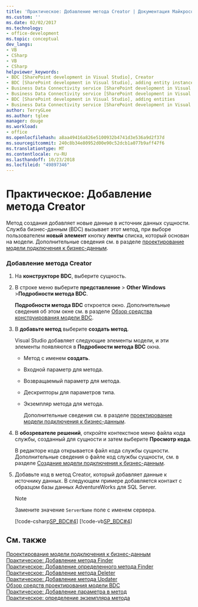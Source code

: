 ```yaml
---
title: 'Практическое: Добавление метода Creator | Документация Майкрософт'
ms.custom: ''
ms.date: 02/02/2017
ms.technology:
- office-development
ms.topic: conceptual
dev_langs:
- VB
- CSharp
- VB
- CSharp
helpviewer_keywords:
- BDC [SharePoint development in Visual Studio], Creator
- BDC [SharePoint development in Visual Studio], adding entity instances
- Business Data Connectivity service [SharePoint development in Visual Studio], adding entities
- Business Data Connectivity service [SharePoint development in Visual Studio], adding entity instances
- BDC [SharePoint development in Visual Studio], adding entities
- Business Data Connectivity service [SharePoint development in Visual Studio], Creator
author: TerryGLee
ms.author: tglee
manager: douge
ms.workload:
- office
ms.openlocfilehash: a8aa49416a826e5100932b4741d3e536a9d2f37d
ms.sourcegitcommit: 240c8b34e80952d00e90c52dcb1a077b9aff47f6
ms.translationtype: MT
ms.contentlocale: ru-RU
ms.lasthandoff: 10/23/2018
ms.locfileid: "49897346"
---
```

# <a name="how-to-add-a-creator-method"></a>Практическое: Добавление метода Creator
  Метод создания добавляет новые данные в источник данных сущности. Служба бизнес-данным (BDC) вызывает этот метод, при выборе пользователем **новый элемент** кнопку **ленты** списка, который основан на модели. Дополнительные сведения см. в разделе [проектирование модели подключения к бизнес-данным](../sharepoint/designing-a-business-data-connectivity-model.md).  
  
### <a name="to-add-a-creator-method"></a>Добавление метода Creator  
  
1. На **конструкторе BDC**, выберите сущность.  
  
2. В строке меню выберите **представление** > **Other Windows** >**Подробности метода BDC**.  
  
    **Подробности метода BDC** откроется окно. Дополнительные сведения об этом окне см. в разделе [Обзор средства конструирования модели BDC](../sharepoint/bdc-model-design-tools-overview.md).  
  
3. В **добавьте метод** выберите **создать метод**.  
  
    Visual Studio добавляет следующие элементы модели, и эти элементы появляются в **Подробности метода BDC** окна.  
  
   - Метод с именем **создать**.  
  
   - Входной параметр для метода.  
  
   - Возвращаемый параметр для метода.  
  
   - Дескрипторы для параметров типа.  
  
   - Экземпляр метода для метода.  
  
     Дополнительные сведения см. в разделе [проектирование модели подключения к бизнес-данным](../sharepoint/designing-a-business-data-connectivity-model.md).  
  
4. В **обозревателе решений**, откройте контекстное меню файла кода службы, созданный для сущности и затем выберите **Просмотр кода**.  
  
    В редакторе кода открывается файл кода службы сущности. Дополнительные сведения о файле код службы сущности, см. в разделе [Создание модели подключения к бизнес-данным](../sharepoint/creating-a-business-data-connectivity-model.md).  
  
5. Добавьте код в метод Creator, который добавляет данные к источнику данных. В следующем примере добавляется контакт с образцом базы данных AdventureWorks для SQL Server.  
  
   > [!NOTE]  
   >  Замените значение `ServerName` поле с именем сервера.  
  
    [!code-csharp[SP_BDC#4](../sharepoint/codesnippet/CSharp/SP_BDC/bdcmodel1/contactservice.cs#4)]
    [!code-vb[SP_BDC#4](../sharepoint/codesnippet/VisualBasic/sp_bdc/bdcmodel1/contactservice.vb#4)]  
  
## <a name="see-also"></a>См. также
 [Проектирование модели подключения к бизнес-данным](../sharepoint/designing-a-business-data-connectivity-model.md)   
 [Практическое: Добавление метода Finder](../sharepoint/how-to-add-a-finder-method.md)   
 [Практическое: Добавление определенного метода Finder](../sharepoint/how-to-add-a-specific-finder-method.md)   
 [Практическое: Добавление метода Deleter](../sharepoint/how-to-add-a-deleter-method.md)   
 [Практическое: Добавление метода Updater](../sharepoint/how-to-add-an-updater-method.md)   
 [Обзор средств проектирования модели BDC](../sharepoint/bdc-model-design-tools-overview.md)   
 [Практическое: Добавление параметра в метод](../sharepoint/how-to-add-a-parameter-to-a-method.md)   
 [Практическое: определение экземпляра метода](../sharepoint/how-to-define-a-method-instance.md)  
  
  
